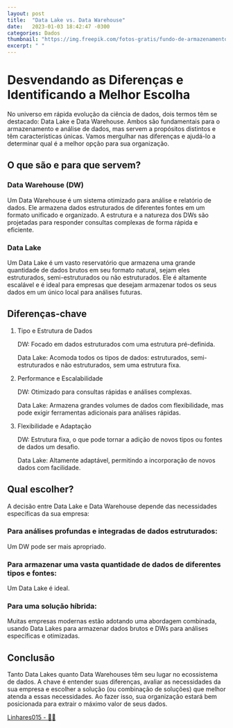 ```yaml
---
layout: post
title:  "Data Lake vs. Data Warehouse"
date:   2023-01-03 18:42:47 -0300
categories: Dados
thumbnail: "https://img.freepik.com/fotos-gratis/fundo-de-armazenamento-em-nuvem-remixado-do-dominio-publico-pela-nasa_53876-104240.jpg?t=st=1694353570~exp=1694354170~hmac=345948e71323f1c2d18c9720d7dd44b3229f39df5e46df3a408682cfaa7a2c21"
excerpt: " "
---
```


# Desvendando as Diferenças e Identificando a Melhor Escolha

No universo em rápida evolução da ciência de dados, dois termos têm se destacado: Data Lake e Data Warehouse. Ambos são fundamentais para o armazenamento e análise de dados, mas servem a propósitos distintos e têm características únicas. Vamos mergulhar nas diferenças e ajudá-lo a determinar qual é a melhor opção para sua organização.

## O que são e para que servem?

### Data Warehouse (DW)

Um Data Warehouse é um sistema otimizado para análise e relatório de dados. Ele armazena dados estruturados de diferentes fontes em um formato unificado e organizado. A estrutura e a natureza dos DWs são projetadas para responder consultas complexas de forma rápida e eficiente.

### Data Lake

Um Data Lake é um vasto reservatório que armazena uma grande quantidade de dados brutos em seu formato natural, sejam eles estruturados, semi-estruturados ou não estruturados. Ele é altamente escalável e é ideal para empresas que desejam armazenar todos os seus dados em um único local para análises futuras.

## Diferenças-chave
1. Tipo e Estrutura de Dados

    DW: Focado em dados estruturados com uma estrutura pré-definida.
    
    Data Lake: Acomoda todos os tipos de dados: estruturados, semi-estruturados e não estruturados, sem uma estrutura fixa.

2. Performance e Escalabilidade

    DW: Otimizado para consultas rápidas e análises complexas.
    
    Data Lake: Armazena grandes volumes de dados com flexibilidade, mas pode exigir ferramentas adicionais para análises rápidas.

3. Flexibilidade e Adaptação

    DW: Estrutura fixa, o que pode tornar a adição de novos tipos ou fontes de dados um desafio.
    
    Data Lake: Altamente adaptável, permitindo a incorporação de novos dados com facilidade.

## Qual escolher?

A decisão entre Data Lake e Data Warehouse depende das necessidades específicas da sua empresa:

### Para análises profundas e integradas de dados estruturados: 

Um DW pode ser mais apropriado.
    
### Para armazenar uma vasta quantidade de dados de diferentes tipos e fontes: 

Um Data Lake é ideal.
    
### Para uma solução híbrida: 

Muitas empresas modernas estão adotando uma abordagem combinada, usando Data Lakes para armazenar dados brutos e DWs para análises específicas e otimizadas.

## Conclusão

Tanto Data Lakes quanto Data Warehouses têm seu lugar no ecossistema de dados. A chave é entender suas diferenças, avaliar as necessidades da sua empresa e escolher a solução (ou combinação de soluções) que melhor atenda a essas necessidades. Ao fazer isso, sua organização estará bem posicionada para extrair o máximo valor de seus dados.

[Linhares015 - 🧙‍♂️](https://github.com/Linhares015)